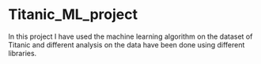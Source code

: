 # Titanic_ML_project
In this project I have used the machine learning algorithm on the dataset of Titanic and different analysis on the data have been done using different libraries.
